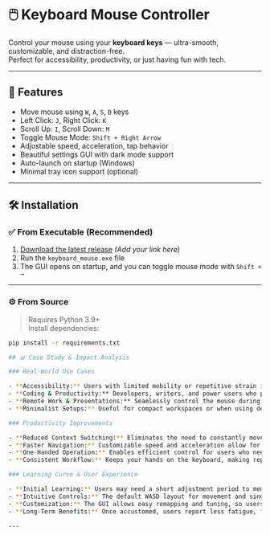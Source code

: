 # 🖱️ Keyboard Mouse Controller

Control your mouse using your **keyboard keys** — ultra-smooth, customizable, and distraction-free.  
Perfect for accessibility, productivity, or just having fun with tech.

---

## 🚀 Features

- Move mouse using `W`, `A`, `S`, `D` keys
- Left Click: `J`, Right Click: `K`
- Scroll Up: `I`, Scroll Down: `M`
- Toggle Mouse Mode: `Shift + Right Arrow`
- Adjustable speed, acceleration, tap behavior
- Beautiful settings GUI with dark mode support
- Auto-launch on startup (Windows)
- Minimal tray icon support (optional)

---

## 🛠 Installation

### ✅ From Executable (Recommended)

1. [Download the latest release](#) *(Add your link here)*
2. Run the `keyboard_mouse.exe` file
3. The GUI opens on startup, and you can toggle mouse mode with `Shift + →`

---

### ⚙️ From Source

> Requires Python 3.9+  
> Install dependencies:
```bash
pip install -r requirements.txt

## 📊 Case Study & Impact Analysis

### Real-World Use Cases

- **Accessibility:** Users with limited mobility or repetitive strain injuries can operate their computer more comfortably, reducing reliance on a physical mouse.
- **Coding & Productivity:** Developers, writers, and power users who prefer keyboard shortcuts can navigate and interact with UI elements without breaking their typing flow.
- **Remote Work & Presentations:** Seamlessly control the mouse during screen sharing or presentations without awkward hand movements.
- **Minimalist Setups:** Useful for compact workspaces or when using devices without a mouse (e.g., tablets, kiosks).

### Productivity Improvements

- **Reduced Context Switching:** Eliminates the need to constantly move your hand between keyboard and mouse, saving time and reducing micro-distractions.
- **Faster Navigation:** Customizable speed and acceleration allow for rapid, precise cursor movement tailored to your workflow.
- **One-Handed Operation:** Enables efficient control for users who need to keep one hand free or multitask.
- **Consistent Workflow:** Keeps your hands on the keyboard, making repetitive tasks and navigation smoother and less frustrating.

### Learning Curve & User Experience

- **Initial Learning:** Users may need a short adjustment period to memorize key mappings and get used to controlling the mouse via keyboard.
- **Intuitive Controls:** The default WASD layout for movement and single-key actions for clicks/scrolls are familiar to most users, especially gamers and typists.
- **Customization:** The GUI allows easy remapping and tuning, so users can adapt the app to their preferences and ergonomic needs.
- **Long-Term Benefits:** Once accustomed, users report less fatigue, fewer interruptions, and a more seamless computing experience—especially in keyboard-centric tasks.

---